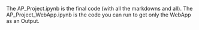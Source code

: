 The AP_Project.ipynb is the final code (with all the markdowns and all).
The AP_Project_WebApp.ipynb is the code you can run to get only the WebApp as an Output.

